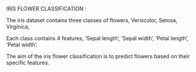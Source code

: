 IRIS FLOWER CLASSIFICATION :

The iris dataset contains three classes of flowers, Versicolor, Setosa, Virginica, 

Each class contains 4 features, ‘Sepal length’, ‘Sepal width’, ‘Petal length’, ‘Petal width’. 

The aim of the iris flower classification is to predict flowers based on their specific features.
